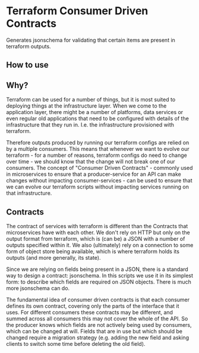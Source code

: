 
# Terraform Consumer Driven Contracts

Generates jsonschema for validating that certain items are present in terraform outputs.

## How to use



## Why?

Terraform can be used for a number of things, but it is most suited to deploying things at the infrastructure layer. When we come to the application layer, there might be a number of platforms, data services or even regular old applications that need to be configured with details of the infrastructure that they run in. I.e. the infrastructure provisioned with terraform.

Therefore outputs produced by running our terraform configs are relied on by a multiple consumers. This means that whenever we want to evolve our terraform - for a number of reasons, terraform configs do need to change over time - we should know that the change will not break one of our consumers. The concept of "Consumer Driven Contracts" - commonly used in microservices to ensure that a producer-service for an API can make changes  without impacting consumer-services - can be used to ensure that we can evolve our terraform scripts without impacting services running on that infrastructure.

## Contracts

The contract of services with terraform is different than the Contracts that microservices have with each other. We don't rely on HTTP but only on the output format from terraform, which is (can be) a JSON with a number of outputs specified within it. We also (ultimately) rely on a connection to some form of object store being available, which is where terraform holds its outputs (and more generally, its state).

Since we are relying on fields being present in a JSON, there is a standard way to design a contract: jsonschema. In this scripts we use it in its simplest form: to describe which fields are required on JSON objects. There is much more jsonschema can do. 

The fundamental idea of consumer driven contracts is that each consumer defines its own contract, covering only the parts of the interface that it uses. For different consumers these contracts may be different, and summed across all consumers this may not cover the whole of the API. So the producer knows which fields are not actively being used by consumers, which can be changed at will. Fields that are in use but which should be changed require a migration strategy (e.g. adding the new field and asking clients to switch some time before deleting the old field).



